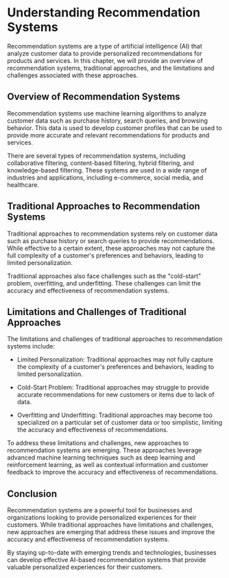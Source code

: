 Understanding Recommendation Systems
====================================

Recommendation systems are a type of artificial intelligence (AI) that analyze customer data to provide personalized recommendations for products and services. In this chapter, we will provide an overview of recommendation systems, traditional approaches, and the limitations and challenges associated with these approaches.

Overview of Recommendation Systems
----------------------------------

Recommendation systems use machine learning algorithms to analyze customer data such as purchase history, search queries, and browsing behavior. This data is used to develop customer profiles that can be used to provide more accurate and relevant recommendations for products and services.

There are several types of recommendation systems, including collaborative filtering, content-based filtering, hybrid filtering, and knowledge-based filtering. These systems are used in a wide range of industries and applications, including e-commerce, social media, and healthcare.

Traditional Approaches to Recommendation Systems
------------------------------------------------

Traditional approaches to recommendation systems rely on customer data such as purchase history or search queries to provide recommendations. While effective to a certain extent, these approaches may not capture the full complexity of a customer's preferences and behaviors, leading to limited personalization.

Traditional approaches also face challenges such as the "cold-start" problem, overfitting, and underfitting. These challenges can limit the accuracy and effectiveness of recommendation systems.

Limitations and Challenges of Traditional Approaches
----------------------------------------------------

The limitations and challenges of traditional approaches to recommendation systems include:

* Limited Personalization: Traditional approaches may not fully capture the complexity of a customer's preferences and behaviors, leading to limited personalization.

* Cold-Start Problem: Traditional approaches may struggle to provide accurate recommendations for new customers or items due to lack of data.

* Overfitting and Underfitting: Traditional approaches may become too specialized on a particular set of customer data or too simplistic, limiting the accuracy and effectiveness of recommendations.

To address these limitations and challenges, new approaches to recommendation systems are emerging. These approaches leverage advanced machine learning techniques such as deep learning and reinforcement learning, as well as contextual information and customer feedback to improve the accuracy and effectiveness of recommendations.

Conclusion
----------

Recommendation systems are a powerful tool for businesses and organizations looking to provide personalized experiences for their customers. While traditional approaches have limitations and challenges, new approaches are emerging that address these issues and improve the accuracy and effectiveness of recommendation systems.

By staying up-to-date with emerging trends and technologies, businesses can develop effective AI-based recommendation systems that provide valuable personalized experiences for their customers.


